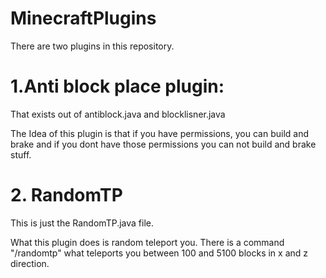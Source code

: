 # MinecraftPlugins

There are two plugins in this repository.

# 1.Anti block place plugin:
That exists out of antiblock.java and blocklisner.java

The Idea of this plugin is that if you have permissions, you can build and brake and if you dont have those permissions you can not build and brake stuff.

# 2. RandomTP
This is just the RandomTP.java file.

What this plugin does is random teleport you.
There is a command "/randomtp" what teleports you between 100 and 5100 blocks in x and z direction.


